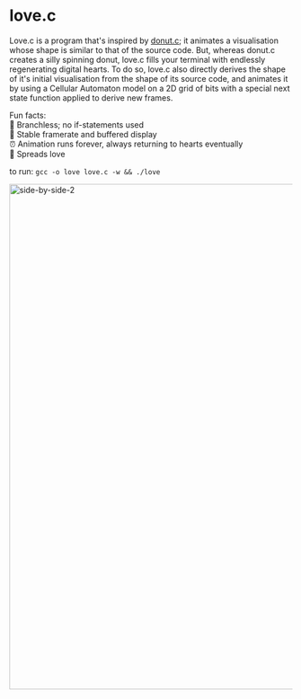 # love.c

Love.c is a program that's inspired by [donut.c](https://www.youtube.com/results?search_query=donut.c); it animates a visualisation whose shape is similar to that of the source code. But, whereas donut.c creates a silly spinning donut, love.c fills your terminal with endlessly regenerating digital hearts. To do so, love.c also directly derives the shape of it's initial visualisation from the shape of its source code, and animates it by using a Cellular Automaton model on a 2D grid of bits with a special next state function applied to derive new frames.

Fun facts:\
  🌿 Branchless; no if-statements used\
  🎥 Stable framerate and buffered display\
  ⏰ Animation runs forever, always returning to hearts eventually\
  💓 Spreads love

to run: `gcc -o love love.c -w && ./love`

<img width="2046" height="900" alt="side-by-side-2" src="https://github.com/user-attachments/assets/a1fb9847-8b59-479b-81bd-1f9a08db3c6b" />

